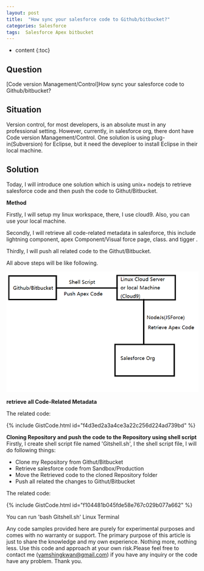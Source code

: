 ```yaml
---
layout: post
title:  "How sync your salesforce code to Github/bitbucket?"
categories: Salesforce
tags:  Salesforce Apex bitbucket
---
```

* content
{:toc}

## Question

[Code version Management/Control]How sync your salesforce code to Github/bitbucket?





## Situation

Version control, for most developers, is an absolute must in any professional setting. However, currently, in salesforce org, there dont have Code version Management/Control. 
One solution is using plug-in(Subversion) for Eclipse, but it need the deveploer to install Eclipse in their local machine.




## Solution


Today, I will introduce one solution which is using unix+ nodejs to retrieve salesforce code and then push the code to Githut/Bitbucket.



**Method**


Firstly, I will setup my linux workspace, there, I use cloud9. Also, you can use your local machine.

Secondly, I will retrieve all code-related metadata in salesforce, this include lightning component, apex Component/Visual force page, class. and tigger .

Thirdly, I will push all related code to the Githut/Bitbucket.

All above steps will be like following.

![alt tag](https://raw.githubusercontent.com/TonyRenHK/Demo/master/Blog/2017-06-24-How-sync-your-salesforce-code-to-Githubbitbucket.png)




**retrieve all Code-Related Metadata**

The related code:

{% include GistCode.html id="f4d3ed2a3a4ce3a22c256d224ad739bd" %}



**Cloning Repository and push the code to the Repository using shell script**
Firstly, I create shell script file named 'Gitshell.sh', I the shell script file, I will do following things:

* Clone my Repository from Githut/Bitbucket
* Retrieve salesforce code from Sandbox/Production
* Move the Retrieved code to the cloned Repository folder
* Push all related the changes to Githut/Bitbucket

The related code:

{% include GistCode.html id="f104481b045fde58e767c029b077a662" %}


You can run 'bash Gitshell.sh' Linux Terminal





Any code samples provided here are purely for experimental purposes and comes with no warranty or support.  The primary purpose of this article is just to share the knowledge and my own experience. Nothing more, nothing less. Use this code and approach at your own risk.Please feel free to contact me (yamshingkwan@gmail.com) if you have any inquiry or the code have any problem. Thank you.

